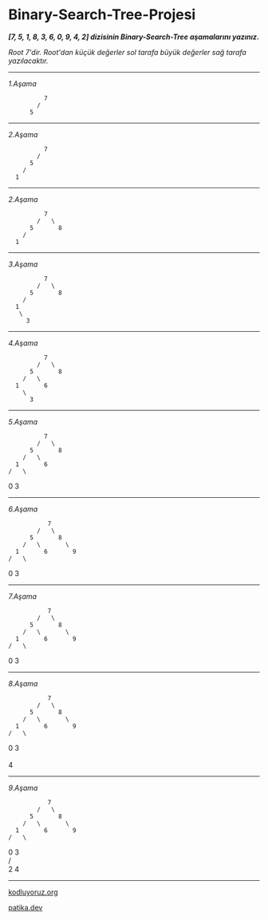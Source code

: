 # Binary-Search-Tree-Projesi

**_[7, 5, 1, 8, 3, 6, 0, 9, 4, 2] dizisinin Binary-Search-Tree aşamalarını yazınız._**

*Root 7'dir. Root'dan küçük değerler sol tarafa büyük değerler sağ tarafa yazılacaktır.*
___

*1.Aşama* 

              7
            /  
          5
___

*2.Aşama* 

              7
            /  
          5
        /
      1   
___

*2.Aşama* 

              7
            /   \
          5       8
        /  
      1       
      
___

*3.Aşama* 

              7
            /   \
          5       8
        /   
      1        
       \
         3  
___

*4.Aşama* 

              7
            /   \
          5       8
        /   \
      1       6 
        \
          3  
___

*5.Aşama* 


              7
            /   \
          5       8
        /   \
      1       6 
    /   \
  0       3  
___

*6.Aşama*  

               7
            /   \
          5       8
        /   \       \
      1       6       9
    /   \
  0       3  
___

*7.Aşama*  

               7
            /   \
          5       8
        /   \       \
      1       6       9
    /   \
  0       3  
___

*8.Aşama*  

               7
            /   \
          5       8
        /   \       \
      1       6       9
    /   \
  0       3  
            \
              4
___

*9.Aşama*  

               7
            /   \
          5       8
        /   \       \
      1       6       9
    /   \
  0       3  
        /   \
      2       4

___

[kodluyoruz.org](https://kodluyoruz.org/tr/kodluyoruz/)

[patika.dev](https://www.patika.dev/tr)